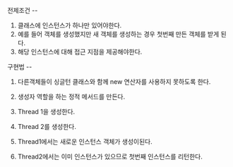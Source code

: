전제조건 --

1. 클래스에 인스턴스가 하나만 있어야한다.
2. 예를 들어 객체를 생성했지만 새 객체를 생성하는 경우 첫번째 만든 객체를 받게 된다.
3. 해당 인스턴스에 대해 접근 지점을 제공해야한다.

구현법 --

1. 다른객체들이 싱글턴 클래스와 함께 new 연산자를 사용하지 못하도록 한다.
2. 생성자 역할을 하는 정적 메서드를 만든다.

3. Thread 1을 생성한다.
4. Thread 2를 생성한다.
5. Thread1에서는 새로운 인스턴스 객체가 생성이된다.
6. Thread2에서는 이미 인스턴스가 있으므로 첫번째 인스턴스를 리턴한다.

